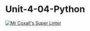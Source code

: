 # Unit-4-04-Python
[![Mr Coxall's Super Linter](https://github.com/ICS3U-Programming-JaydenS/Unit-4-04-Python/workflows/Mr%20Coxall's%20Super%20Linter/badge.svg)](https://github.com/ICS3U-Programming-JaydenS/Unit-4-04-Python/actions/)
